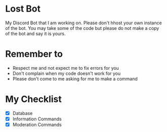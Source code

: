 # Lost Bot
My Discord Bot that I am working on. Please don't hhost your own instance of the bot. You may take some of the code but please do not make a copy of the bot and say it is yours.

# Remember to
- Respect me and not expect me to fix errors  for you
- Don't complain when my code doesn't work for you
- Please don't come to me asking for me to make a command

# My Checklist
- [x] Database
- [x] Information Commands
- [x] Moderation Commands
